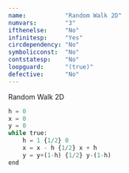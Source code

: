 ```yaml
---
name:           "Random Walk 2D"
numvars:        "3"
ifthenelse:     "No"
infinitesp:     "Yes"
circdependency: "No"
symbolicconst:  "No"
contstatesp:    "No"
loopguard:      "(true)"
defective:      "No"
---
```


Random Walk 2D

```python
h = 0
x = 0
y = 0
while true:
    h = 1 {1/2} 0
    x = x - h {1/2} x + h
    y = y+(1-h) {1/2} y-(1-h)
end
```
